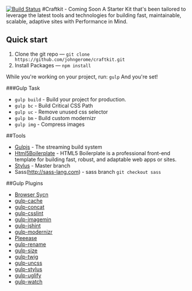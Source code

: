 [![Build Status](https://travis-ci.org/johngerome/craftkit.svg?branch=master)](https://travis-ci.org/johngerome/craftkit)
#Craftkit - Coming Soon
A Starter Kit that's been tailored to leverage the latest tools and technologies for building fast, maintainable, scalable, adaptive sites with Performance in Mind.

## Quick start
1. Clone the git repo — `git clone
   https://github.com/johngerome/craftkit.git`
2. Install Packages — `npm install`

While you're working on your project, run: `gulp` And you're set!

###Gulp Task
- `gulp build` - Build your project for production.
- `gulp bc` - Build Critical CSS Path
- `gulp uc` - Remove unused css selector
- `gulp bm` - Build custom modernizr
- `gulp img` - Compress images

##Tools
 - [Gulpjs](http://gulpjs.com/) - The streaming build system
 - [Html5Boilerplate](https://github.com/h5bp/html5-boilerplate) - HTML5 Boilerplate is a professional front-end template for building fast, robust, and adaptable web apps or sites.
 - [Stylus](http://learnboost.github.io/stylus/) - Master branch
 - Sass(http://sass-lang.com) - sass branch ```git checkout sass```


##Gulp Plugins
- [Browser Sycn](http://www.browsersync.io/)
- [gulp-cache](https://github.com/jgable/gulp-cache)
- [gulp-concat](https://github.com/wearefractal/gulp-concat)
- [gulp-csslint](https://github.com/lazd/gulp-csslint)
- [gulp-imagemin](https://github.com/sindresorhus/gulp-imagemin)
- [gulp-jshint](https://github.com/sindresorhus/jshint-stylish)
- [gulp-modernizr](https://github.com/doctyper/gulp-modernizr)
- [Pleeease](http://pleeease.io/workflow/)
- [gulp-rename](https://github.com/hparra/gulp-rename)
- [gulp-size](https://github.com/sindresorhus/gulp-size)
- [gulp-twig](https://github.com/zimmen/gulp-twig)
- [gulp-uncss](https://github.com/addyosmani/gulp-uncss-task)
- [gulp-stylus](https://github.com/stevelacy/gulp-stylus)
- [gulp-uglify](https://github.com/terinjokes/gulp-uglify)
- [gulp-watch](https://github.com/floatdrop/gulp-watch)
